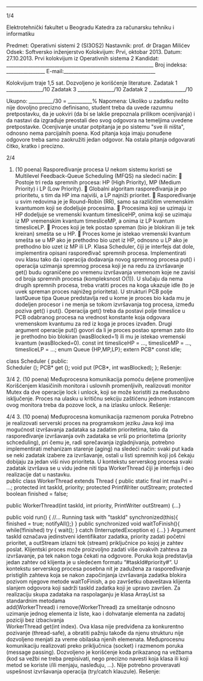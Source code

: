 --------------------------------------------------------------------------------


1/4 
 
Elektrotehnički fakultet u Beogradu 
Katedra za računarsku tehniku i informatiku 
 
Predmet: Operativni sistemi 2 (SI3OS2) 
Nastavnik: prof. dr Dragan Milićev 
Odsek: Softversko inženjerstvo 
Kolokvijum: Prvi, oktobar 2013. 
Datum: 27.10.2013. 
Prvi kolokvijum iz Operativnih sistema 2 
Kandidat: _____________________________________________________________ 
Broj indeksa: ________________  E-mail:______________________________________ 
 
Kolokvijum traje 1,5 sat. Dozvoljeno je korišćenje literature. 
Zadatak 1 _______________/10   Zadatak 3 _______________/10 
Zadatak 2 _______________/10    
 
Ukupno: __________/30 = __________% 
Napomena: Ukoliko u zadatku nešto nije dovoljno precizno definisano, student treba da 
uvede razumnu pretpostavku, da je uokviri (da bi se lakše prepoznala prilikom ocenjivanja) i 
da  nastavi  da  izgrađuje  preostali  deo  svog  odgovora  na  temeljima  uvedene  pretpostavke. 
Ocenjivanje unutar potpitanja je po sistemu "sve ili ništa", odnosno nema parcijalnih poena. 
Kod pitanja koja imaju ponuđene odgovore treba samo zaokružiti jedan  odgovor.  Na  ostala 
pitanja odgovarati čitko, kratko i precizno. 
 

2/4 
1. (10 poena) Raspoređivanje procesa 
U nekom sistemu koristi se Multilevel Feedback-Queue Scheduling (MFQS) na sledeći način: 
 Postoje  tri  reda  spremnih  procesa:  HP  (High  Priority),  MP  (Medium  Priority)  i  LP 
(Low Priority). 
 Globalni  algoritam  raspoređivanja  je po prioritetu, s tim da HP ima najviši, a LP 
najniži prioritet. 
 Raspoređivanje  u  svim  redovima  je  je Round-Robin (RR),  samo  sa  različitim 
vremenskim kvantumom koji se dodeljuje procesima. 
 Procesima  koji  se  uzimaju  iz  HP  dodeljuje  se  vremenski  kvantum timesliceHP, 
onima  koji  se  uzimaju  iz  MP  vremenskim  kvantum timesliceMP,  a  onima  iz  LP 
kvantum timesliceLP. 
 Proces koji je tek postao spreman (bio je blokiran ili je tek kreiran) smešta se u HP. 
 Proces kome je istekao vremenski kvantum smešta se u MP ako je prethodno bio uzet 
iz HP, odnosno u LP ako je prethodno bio uzet iz MP ili LP. 
Klasa Scheduler,  čiji  je  interfejs  dat  dole,  implementira  opisani  raspoređivač  spremnih 
procesa.  Implementirati  ovu  klasu  tako  da  i  operacija  dodavanja  novog  spremnog  procesa 
put() i operacija uzimanja spremnog procesa koji je na redu za izvršavanje get() budu 
ograničene po  vremenu  izvršavanja  vremenom  koje  ne  zavisi  od  broja  spremnih  procesa 
(kompleksnost O(1)). U slučaju da nema drugih spremnih procesa, treba vratiti proces na koga 
ukazuje idle (to je uvek spreman proces najnižeg prioriteta). U strukturi PCB polje lastQueue 
tipa Queue predstavlja  red  u  kome  je  proces  bio  kada  mu  je  dodeljen  procesor  i  ne  menja  se 
tokom  izvršavanja  tog  procesa,  između  poziva get() i put().  Operacija get() treba  da 
postavi  polje timeslice u PCB odabranog  procesa  na  vrednost  konstante  koja odgovara 
vremenskom kvantumu za red iz koga je proces izvađen. Drugi argument operacije put() 
govori da li je proces postao spreman zato što je prethodno bio blokiran (wasBlocked=1)  ili 
mu je istekao vremenski kvantum (wasBlocked=0). 
const int timesliceHP = ..., timesliceMP = ..., timesliceLP = ...; 
enum Queue {HP,MP,LP}; 
extern PCB* const idle; 
 
class Scheduler { 
public:  
  Scheduler (); 
  PCB* get (); 
  void put (PCB*, int wasBlocked); 
}; 
Rešenje: 
 

3/4 
2. (10 poena) Međuprocesna komunikacija pomoću deljene promenljive 
Korišćenjem klasičinih monitora i uslovnih promenljivih, realizovati monitor Mutex da  dve 
operacije lock i unlock, koji se može koristiti za međusobno isključenje. Proces na ulasku u 
kritičnu  sekciju  zaštićenu  jednom  instancom  ovog  monitora  treba  da  pozove lock,  a  na 
izlasku unlock. 
Rešenje: 
 

4/4 
3. (10 poena) Međuprocesna komunikacija razmenom poruka 
Potrebno  je  realizovati serverski  proces na  programskom  jeziku  Java koji ima mogućnost 
izvršavanja  zadataka sa zadatim prioritetima,  tako  da  raspoređivanje  izvršavanja ovih 
zadataka se vrši  po  prioritetima  (priority   schceduling),   pri  čemu  je, radi  sprečavanja 
izgladnjivanja, potrebno  implementirati mehanizam starenje  (aging) na sledeći način:  svaki 
put kada se neki zadatak izabere za izvršavanje, ostali u listi spremnih koji još čekaju dobijaju 
za jedan viši nivo prioriteta. U kontekstu serverskog procesa svaki zadatak izvršava se u vidu 
jedne niti tipa WorkerThread čiji je interfejs i deo realizacije dat u nastavku.  
public class WorkerThread extends Thread { 
 public static final int maxPri = ...; 
 protected int taskId, priority; 
 protected PrintWriter outStream; 
 protected boolean finished = false; 
  
 public WorkerThread(int taskId, int priority, PrintWriter outStream) {...} 
  
 public void run() { 
  //... Running task with "taskId" 
  synchronized(this){ finished = true; notifyAll();} 
 } 
 public synchronized void waitToFinish(){ 
  while(!finished) try { wait(); } catch (InterruptedException e) {...} 
} 
Argument taskId označava  jedinstveni  identifikator  zadatka, priority zadati početni 
prioritet,  a outStream izlazni  tok  (stream) priključnice po kojoj je zahtev poslat. Klijentski 
proces može proizvoljno zadati više ovakvih zahteva za izvršavanje, pa tek nakon toga čekati 
na  odgovore. Poruka koja  predstavlja  jedan  zahtev  od  klijenta  je u  sledećem  formatu 
“#taskId#priority#“. U   kontekstu   serverskog procesa  posebna  nit  je  zadužena  za 
raspoređivanje  pristiglih  zahteva  koja se nakon  započinjanja  izvršavanja  zadatka blokira 
pozivom njegove metode waitToFinish, a  po  završetku  obaveštava  klijenta  slanjem 
odgovora koji sadrži taskId zadatka koji je upravo završen. Za realizaciju skupa zadataka na 
raspolaganju je klasa ArrayList<WorkerThread> sa standardnim metodama  
add(WorkerThread) i remove(WorkerThread) za  smeštanje  odnosno  uzimanje   jednog 
elementa   iz   liste, kao   i   dohvatanje elementa na   zadatoj   poziciji   bez   izbacivanja  
WorkerThread get(int  index).  Ova  klasa nije  predviđena za  konkurentno  pozivanje 
(thread-safe),  a obratiti pažnju takođe da njenu strukturu  nije dozvoljeno  menjati za  vreme 
obilaska njenih   elemenata. Međuprocesnu  komunikaciju  realizovati  preko  priključnica 
(socket) i razmenom poruka (message passing). Dozvoljeno je korišćenje koda prikazanog na 
vežbama (kod sa vežbi ne treba prepisivati, nego precizno navesti koja klasa ili koji metod se 
koriste i/ili menjaju, nasleđuju, ...). Nije potrebno proveravati uspešnost izvršavanja operacija 
(try/catch klauzule). 
Rešenje: 
 